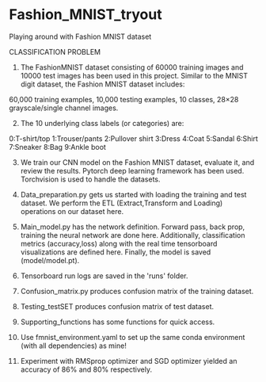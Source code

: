 # Fashion_MNIST_tryout

Playing around with Fashion MNIST dataset

CLASSIFICATION PROBLEM

1. The FashionMNIST dataset consisting of 60000 training images and 10000 test images has been used in this project. Similar to the MNIST digit dataset, the Fashion MNIST dataset includes:

60,000 training examples,
10,000 testing examples,
10 classes,
28×28 grayscale/single channel images.

2. The 10 underlying class labels (or categories) are:


0:T-shirt/top
1:Trouser/pants
2:Pullover shirt
3:Dress
4:Coat
5:Sandal
6:Shirt
7:Sneaker
8:Bag
9:Ankle boot

3. We train our CNN model on the Fashion MNIST dataset, evaluate it, and review the results. Pytorch deep learning framework has been used. Torchvision is used to handle the datasets.

4. Data_preparation.py gets us started with loading the training and test dataset. We perform the ETL (Extract,Transform and Loading) operations on our dataset here.

5. Main_model.py has the network definition. Forward pass, back prop, training the neural network are done here. Additionally, classification metrics (accuracy,loss) along with the real time tensorboard visualizations are defined here. Finally, the model is saved (model/model.pt).

6. Tensorboard run logs are saved in the 'runs' folder.

7. Confusion_matrix.py produces confusion matrix of the training dataset.

8. Testing_testSET produces confusion matrix of test dataset.

9. Supporting_functions has some functions for quick access.

10. Use fmnist_environment.yaml to set up the same conda environment (with all dependencies) as mine!

11. Experiment with RMSprop optimizer and SGD optimizer yielded an accuracy of 86% and 80% respectively.
